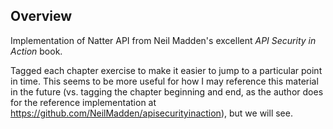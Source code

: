 ## Overview
Implementation of Natter API from Neil Madden's excellent *API Security in Action* book.

Tagged each chapter exercise to make it easier to jump to a particular point in time. This seems to be more useful for how I may reference this material in the future (vs. tagging the chapter beginning and end, as the author does for the reference implementation at https://github.com/NeilMadden/apisecurityinaction), but we will see.
